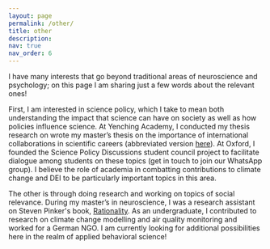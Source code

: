 ```yaml
---
layout: page
permalink: /other/
title: other
description: 
nav: true
nav_order: 6
---
```


I have many interests that go beyond traditional areas of neuroscience and psychology; on this page I am sharing just a few words about the relevant ones!

First, I am interested in science policy, which I take to mean both understanding the impact that science can have on society as well as how policies influence science. At Yenching Academy, I conducted my thesis research on wrote my master’s thesis on the importance of international collaborations in scientific careers (abbreviated version [here](https://drive.google.com/file/d/1UVltLtMLFFbWpFjhMvVl--pqGtNbmb1V/view?usp=drive_link)). At Oxford, I founded the Science Policy Discussions student council project to facilitate dialogue among students on these topics (get in touch to join our WhatsApp group). I believe the role of academia in combatting contributions to climate change and DEI to be particularly important topics in this area.

The other is through doing research and working on topics of social relevance. During my master’s in neuroscience, I was a research assistant on Steven Pinker's book, [Rationality](https://www.goodreads.com/book/show/56224080-rationality). As an undergraduate, I contributed to research on climate change modelling and air quality monitoring and worked for a German NGO. I am currently looking for additional possibilities here in the realm of applied behavioral science!